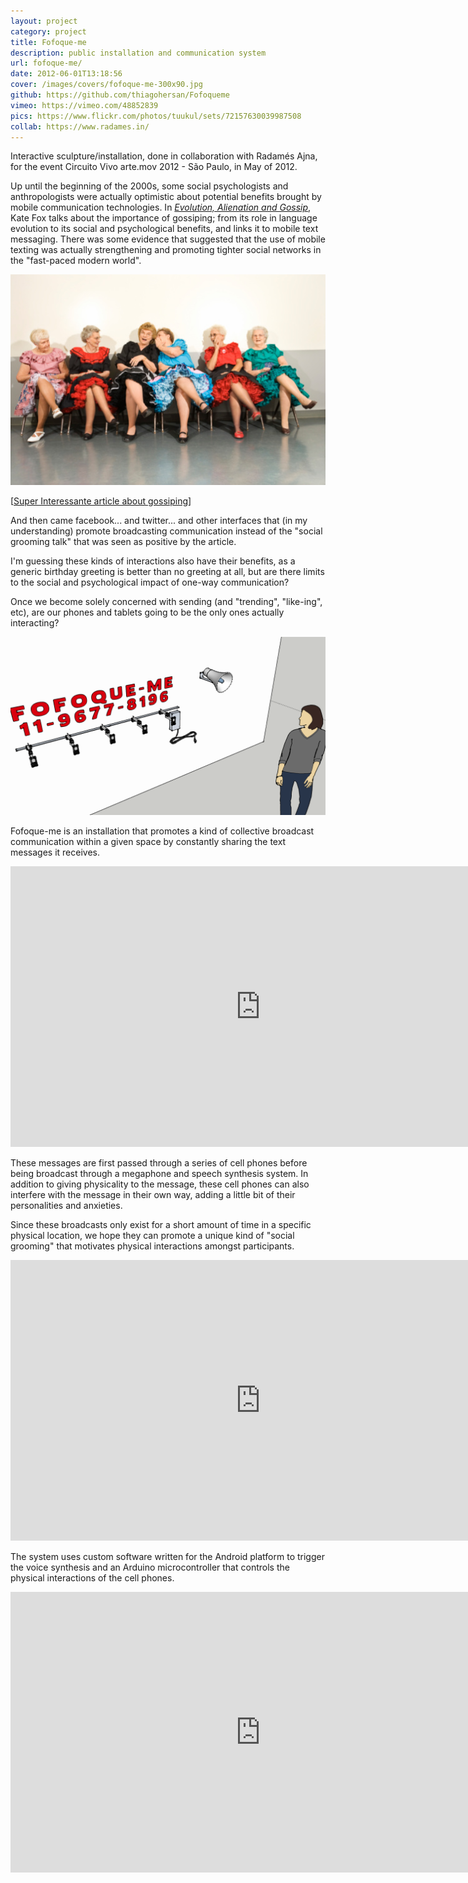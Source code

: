 ```yaml
---
layout: project
category: project
title: Fofoque-me
description: public installation and communication system
url: fofoque-me/
date: 2012-06-01T13:18:56
cover: /images/covers/fofoque-me-300x90.jpg
github: https://github.com/thiagohersan/Fofoqueme
vimeo: https://vimeo.com/48852839
pics: https://www.flickr.com/photos/tuukul/sets/72157630039987508
collab: https://www.radames.in/
---
```

Interactive sculpture/installation, done in collaboration with Radamés Ajna, for the event Circuito Vivo arte.mov 2012 - São Paulo, in May of 2012.

Up until the beginning of the 2000s, some social psychologists and anthropologists were actually optimistic about potential benefits brought by mobile communication technologies. In *[Evolution, Alienation and Gossip](http://www.sirc.org/publik/gossip.shtml)*, Kate Fox talks about the importance of gossiping; from its role in language evolution to its social and psychological benefits, and links it to mobile text messaging. There was some evidence that suggested that the use of mobile texting was actually strengthening and promoting tighter social networks in the "fast-paced modern world".

![](/images/projects/fofoque-me/fofocas.jpg)

[[Super Interessante article about gossiping](http://super.abril.com.br/blogs/como-pessoas-funcionam/tag/fofoca/)]

And then came facebook... and twitter... and other interfaces that (in my understanding) promote broadcasting communication instead of the "social grooming talk" that was seen as positive by the article.

I'm guessing these kinds of interactions also have their benefits, as a generic birthday greeting is better than no greeting at all, but are there limits to the social and psychological impact of one-way communication?

Once we become solely concerned with sending (and "trending", "like-ing", etc), are our phones and tablets going to be the only ones actually interacting?

![](/images/projects/fofoque-me/ffq_simulado.png)

Fofoque-me is an installation that promotes a kind of collective broadcast communication within a given space by constantly sharing the text messages it receives.

<div class="video-wrapper">
    <iframe allowfullscreen="" frameborder="0" mozallowfullscreen="" src="http://player.vimeo.com/video/43057300" webkitallowfullscreen="" width="800" height="449"></iframe>
</div>

These messages are first passed through a series of cell phones before being broadcast through a megaphone and speech synthesis system. In addition to giving physicality to the message, these cell phones can also interfere with the message in their own way, adding a little bit of their personalities and anxieties.

Since these broadcasts only exist for a short amount of time in a specific physical location, we hope they can promote a unique kind of "social grooming" that motivates physical interactions amongst participants.

<div class="video-wrapper">
    <iframe allowfullscreen="" frameborder="0" mozallowfullscreen="" src="http://player.vimeo.com/video/43858648" webkitallowfullscreen="" width="800" height="449"></iframe>
</div>

The system uses custom software written for the Android platform to trigger the voice synthesis and an Arduino microcontroller that controls the physical interactions of the cell phones.

<div class="video-wrapper">
    <iframe allowfullscreen="" frameborder="0" mozallowfullscreen="" src="http://player.vimeo.com/video/43282923" webkitallowfullscreen="" width="800" height="449"></iframe>
</div>
